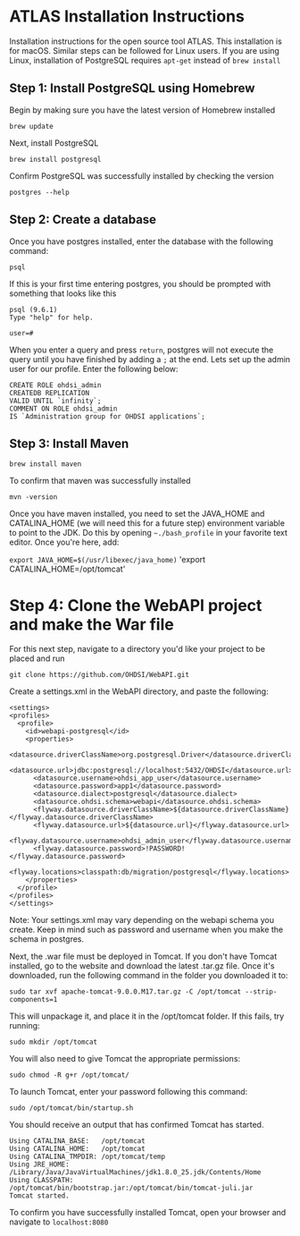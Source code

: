 ATLAS Installation Instructions
===============================
Installation instructions for the open source tool ATLAS. This installation is for macOS. Similar steps can be followed for Linux users. If you are using Linux, installation of PostgreSQL requires `apt-get` instead of `brew install`

## Step 1: Install PostgreSQL using Homebrew

Begin by making sure you have the latest version of Homebrew installed

`brew update`

Next, install PostgreSQL

`brew install postgresql`

Confirm PostgreSQL was successfully installed by checking the version

`postgres --help`

## Step 2: Create a database

Once you have postgres installed, enter the database with the following command:

`psql`

If this is your first time entering postgres, you should be prompted with something that looks like this

```
psql (9.6.1)
Type "help" for help.

user=#
```

When you enter a query and press `return`, postgres will not execute the query until you have finished by adding a `;` at the end. Lets set up the admin user for our profile. Enter the following below:

```
CREATE ROLE ohdsi_admin
CREATEDB REPLICATION
VALID UNTIL `infinity`;
COMMENT ON ROLE ohdsi_admin
IS `Administration group for OHDSI applications`;
```

## Step 3: Install Maven

`brew install maven`

To confirm that maven was successfully installed

`mvn -version`

Once you have maven installed, you need to set the JAVA_HOME and CATALINA_HOME (we will need this for a future step) environment variable to point to the JDK. Do this by opening `~./bash_profile` in your favorite text editor. Once you're here, add:

`export JAVA_HOME=$(/usr/libexec/java_home)`
'export CATALINA_HOME=/opt/tomcat'

# Step 4: Clone the WebAPI project and make the War file

For this next step, navigate to a directory you'd like your project to be placed and run

`git clone https://github.com/OHDSI/WebAPI.git`

Create a settings.xml in the WebAPI directory, and paste the following: 

```
<settings>
<profiles>
  <profile>
    <id>webapi-postgresql</id>
    <properties>
      <datasource.driverClassName>org.postgresql.Driver</datasource.driverClassName>
      <datasource.url>jdbc:postgresql://localhost:5432/OHDSI</datasource.url>
      <datasource.username>ohdsi_app_user</datasource.username>
      <datasource.password>app1</datasource.password>
      <datasource.dialect>postgresql</datasource.dialect>
      <datasource.ohdsi.schema>webapi</datasource.ohdsi.schema>
      <flyway.datasource.driverClassName>${datasource.driverClassName}</flyway.datasource.driverClassName>
      <flyway.datasource.url>${datasource.url}</flyway.datasource.url>
      <flyway.datasource.username>ohdsi_admin_user</flyway.datasource.username>
      <flyway.datasource.password>!PASSWORD!</flyway.datasource.password>
      <flyway.locations>classpath:db/migration/postgresql</flyway.locations>
    </properties> 
  </profile>  
</profiles>
</settings>
```

Note: Your settings.xml may vary depending on the webapi schema you create. Keep in mind such as password and username when you make the schema in postgres.

Next, the .war file must be deployed in Tomcat. If you don't have Tomcat installed, go to the website and download the latest .tar.gz file. Once it's downloaded, run the following command in the folder you downloaded it to:

`sudo tar xvf apache-tomcat-9.0.0.M17.tar.gz -C /opt/tomcat --strip-components=1`

This will unpackage it, and place it in the /opt/tomcat folder. If this fails, try running:

`sudo mkdir /opt/tomcat` 

You will also need to give Tomcat the appropriate permissions:

`sudo chmod -R g+r /opt/tomcat/`

To launch Tomcat, enter your password following this command:

`sudo /opt/tomcat/bin/startup.sh`

You should receive an output that has confirmed Tomcat has started.

```
Using CATALINA_BASE:   /opt/tomcat
Using CATALINA_HOME:   /opt/tomcat
Using CATALINA_TMPDIR: /opt/tomcat/temp
Using JRE_HOME:        /Library/Java/JavaVirtualMachines/jdk1.8.0_25.jdk/Contents/Home
Using CLASSPATH:       /opt/tomcat/bin/bootstrap.jar:/opt/tomcat/bin/tomcat-juli.jar
Tomcat started.
```

To confirm you have successfully installed Tomcat, open your browser and navigate to `localhost:8080`